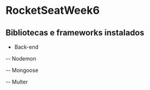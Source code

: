 # RocketSeatWeek6

## Bibliotecas e frameworks instalados

- Back-end

-- Nodemon

-- Mongoose

-- Multer